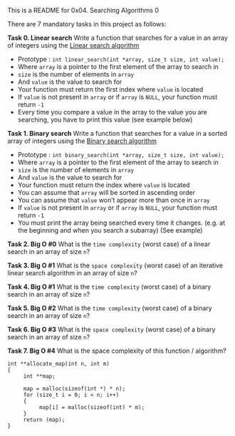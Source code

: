This is a README for 0x04. Searching Algorithms 0

There are 7 mandatory tasks in this project as follows:

**Task 0. Linear search**
Write a function that searches for a value in an array of integers using the  [Linear search algorithm](https://intranet.hbtn.io/rltoken/vcsA7a_hqQDF0KzOZSpRNQ "Linear search algorithm")

-   Prototype :  `int linear_search(int *array, size_t size, int value);`
-   Where  `array`  is a pointer to the first element of the array to search in
-   `size`  is the number of elements in  `array`
-   And  `value`  is the value to search for
-   Your function must return the first index where  `value`  is located
-   If  `value`  is not present in  `array`  or if  `array`  is  `NULL`, your function must return  `-1`
-   Every time you compare a value in the array to the value you are searching, you have to print this value (see example below)

**Task 1. Binary search**
Write a function that searches for a value in a sorted array of integers using the  [Binary search algorithm](https://intranet.hbtn.io/rltoken/QxlU9jIngzgvgbuOCu9k0A "Binary search algorithm")

-   Prototype :  `int binary_search(int *array, size_t size, int value);`
-   Where  `array`  is a pointer to the first element of the array to search in
-   `size`  is the number of elements in  `array`
-   And  `value`  is the value to search for
-   Your function must return the index where  `value`  is located
-   You can assume that  `array`  will be sorted in ascending order
-   You can assume that  `value`  won’t appear more than once in  `array`
-   If  `value`  is not present in  `array`  or if  `array`  is  `NULL`, your function must return  `-1`
-   You must print the array being searched every time it changes. (e.g. at the beginning and when you search a subarray) (See example)

**Task 2. Big O #0**
What is the `time complexity` (worst case) of a linear search in an array of size `n`?

**Task 3. Big O #1**
What is the `space complexity` (worst case) of an iterative linear search algorithm in an array of size `n`?

**Task 4. Big O #1**
What is the `time complexity` (worst case) of a binary search in an array of size `n`?

**Task 5. Big O #2**
What is the `time complexity` (worst case) of a binary search in an array of size `n`?

**Task 6. Big O #3**
What is the `space complexity` (worst case) of a binary search in an array of size `n`?

**Task 7. Big O #4**
What is the space complexity of this function / algorithm?

```
int **allocate_map(int n, int m)
{
     int **map;

     map = malloc(sizeof(int *) * n);
     for (size_t i = 0; i < n; i++)
     {
          map[i] = malloc(sizeof(int) * m);
     }
     return (map);
}
```